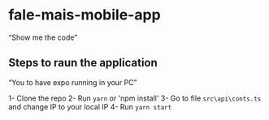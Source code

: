 # fale-mais-mobile-app
“Show me the code”

##  Steps to raun the application 
“You to have expo running in your PC”

1- Clone the repo
2- Run `yarn` or 'npm install'
3- Go to file `src\api\conts.ts` and change IP to your local IP
4- Run `yarn start` 
